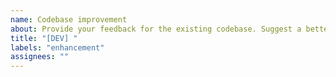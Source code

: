 ```yaml
---
name: Codebase improvement
about: Provide your feedback for the existing codebase. Suggest a better solution for algorithms, development tools, etc.
title: "[DEV] "
labels: "enhancement"
assignees: ""
---
```

